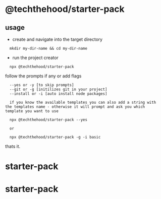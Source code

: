 # @techthehood/starter-pack

## usage   

- create and navigate into the target directory

```
  mkdir my-dir-name && cd my-dir-name
```

- run the project creator

```
  npx @techthehood/starter-pack
```
follow the prompts if any or add flags

```
  --yes or -y [to skip prompts]
  --git or -g [initilizes git in your project]
  --install or -i [auto install node packages]

  if you know the available templates you can also add a string with the templates name - otherwise it will prompt and ask you which template you want to use
```

```
  npx @techthehood/starter-pack --yes

  or

  npx @techthehood/starter-pack -g -i basic
```


thats it.
<br/>
# starter-pack
# starter-pack
